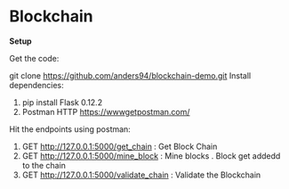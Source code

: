 # Blockchain

**Setup**

Get the code:

git clone https://github.com/anders94/blockchain-demo.git
Install dependencies:

1. pip install Flask 0.12.2
2. Postman HTTP https://wwwgetpostman.com/

Hit the endpoints using postman:

1. GET http://127.0.0.1:5000/get_chain : Get Block Chain
2. GET http://127.0.0.1:5000/mine_block  : Mine blocks . Block get addedd to the chain
3. GET http://127.0.0.1:5000/validate_chain : Validate the Blockchain

